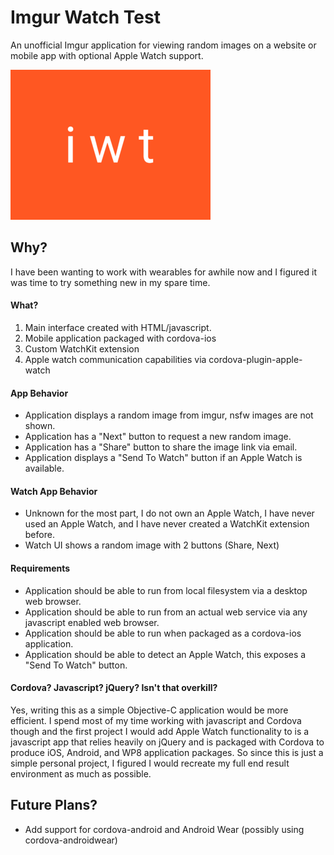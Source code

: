 # Imgur Watch Test
An unofficial Imgur application for viewing random images on a website or mobile app with optional Apple Watch support.

![](www/imgurwatchTestLogo.png)

## Why?
I have been wanting to work with wearables for awhile now and I figured it was time to try something new in my spare time.

#### What?
1. Main interface created with HTML/javascript.
2. Mobile application packaged with cordova-ios
3. Custom WatchKit extension
4. Apple watch communication capabilities via cordova-plugin-apple-watch

#### App Behavior
* Application displays a random image from imgur, nsfw images are not shown.
* Application has a "Next" button to request a new random image.
* Application has a "Share" button to share the image link via email.
* Application displays a "Send To Watch" button if an Apple Watch is available.

#### Watch App Behavior
* Unknown for the most part, I do not own an Apple Watch, I have never used an Apple Watch, and I have never created a WatchKit extension before.
* Watch UI shows a random image with 2 buttons (Share, Next)

#### Requirements
* Application should be able to run from local filesystem via a desktop web browser.
* Application should be able to run from an actual web service via any javascript enabled web browser.
* Application should be able to run when packaged as a cordova-ios application.
* Application should be able to detect an Apple Watch, this exposes a "Send To Watch" button.

#### Cordova? Javascript? jQuery? Isn't that overkill?
Yes, writing this as a simple Objective-C application would be more efficient.  I spend most of my time working with javascript and Cordova though and the first project I would add Apple Watch functionality to is a javascript app that relies heavily on jQuery and is packaged with Cordova to produce iOS, Android, and WP8 application packages.  So since this is just a simple personal project, I figured I would recreate my full end result environment as much as possible.

## Future Plans?
* Add support for cordova-android and Android Wear (possibly using cordova-androidwear)
